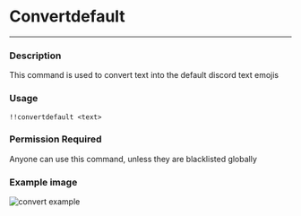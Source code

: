 # Convertdefault
---
### Description
This command is used to convert text into the default discord text emojis
### Usage
```
!!convertdefault <text>
```
### Permission Required
Anyone can use this command, unless they are blacklisted globally

### Example image
![convert example](<https://cdn.glitch.com/55e919ff-bec9-42fb-9fa6-36af40d10af7%2Fconvertdefault.PNG?v=1587143638402>)
